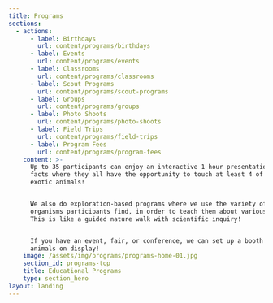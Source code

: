 ```yaml
---
title: Programs
sections:
  - actions:
      - label: Birthdays
        url: content/programs/birthdays
      - label: Events
        url: content/programs/events
      - label: Classrooms
        url: content/programs/classrooms
      - label: Scout Programs
        url: content/programs/scout-programs
      - label: Groups
        url: content/programs/groups
      - label: Photo Shoots
        url: content/programs/photo-shoots
      - label: Field Trips
        url: content/programs/field-trips
      - label: Program Fees
        url: content/programs/program-fees
    content: >-
      Up to 35 participants can enjoy an interactive 1 hour presentation of fun
      facts where they all have the opportunity to touch at least 4 of our
      exotic animals!


      We also do exploration-based programs where we use the variety of
      organisms participants find, in order to teach them about various topics.
      This is like a guided nature walk with scientific inquiry!


      If you have an event, fair, or conference, we can set up a booth with live
      animals on display!
    image: /assets/img/programs/programs-home-01.jpg
    section_id: programs-top
    title: Educational Programs
    type: section_hero
layout: landing
---
```



